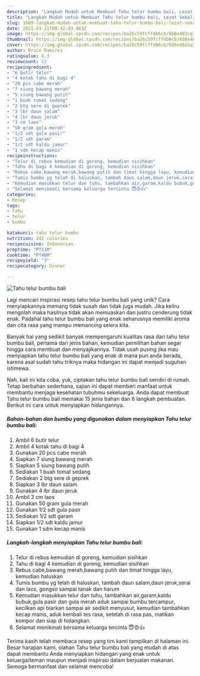 ```yaml
---
description: "Langkah Mudah untuk Membuat Tahu telur bumbu bali, Lezat Sekali"
title: "Langkah Mudah untuk Membuat Tahu telur bumbu bali, Lezat Sekali"
slug: 1689-langkah-mudah-untuk-membuat-tahu-telur-bumbu-bali-lezat-sekali
date: 2021-03-21T08:42:03.863Z
image: https://img-global.cpcdn.com/recipes/ba26c59fcffdb6cb/680x482cq70/tahu-telur-bumbu-bali-foto-resep-utama.jpg
thumbnail: https://img-global.cpcdn.com/recipes/ba26c59fcffdb6cb/680x482cq70/tahu-telur-bumbu-bali-foto-resep-utama.jpg
cover: https://img-global.cpcdn.com/recipes/ba26c59fcffdb6cb/680x482cq70/tahu-telur-bumbu-bali-foto-resep-utama.jpg
author: Bruce Ramirez
ratingvalue: 4.3
reviewcount: 13
recipeingredient:
- "6 butir telur"
- "4 kotak tahu di bagi 4"
- "20 pcs cabe merah"
- "7 siung bawang merah"
- "5 siung bawang putih"
- "1 buah tomat sedang"
- "2 btg sere di geprek"
- "3 lbr daun salam"
- "4 lbr daun jeruk"
- "3 cm laos"
- "50 gram gula merah"
- "1/2 sdt gula pasir"
- "1/2 sdt garam"
- "1/2 sdt kaldu jamur"
- "1 sdm kecap manis"
recipeinstructions:
- "Telur di rebus kemudian di goreng, kemudian sisihkan"
- "Tahu di bagi 4 kemudian di goreng, kemudian sisihkan"
- "Rebus cabe,bawang merah,bawang putih dan timat hingga layu, kemudian haluskan"
- "Tumis bumbu yg telah di haluskan, tambah daun salam,daun jeruk,serai dan laos, gongso sampai tanak dan harum"
- "Kemudian masukkan telur dan tuhu, tambahkan air,garam,kaldu bubuk,gula pasir dan gula merah aduk sampai bumbu tercampur, kecilkan api biarkan sampai air sedikit menyusut, kemudian tambahkan kecap manis, aduk kembali tes rasa, setelah di rasa pas, matikan kompor dan siap di hidangkan."
- "Selamat menikmati bersama keluarga tercinta 😇😍👍"
categories:
- Resep
tags:
- tahu
- telur
- bumbu

katakunci: tahu telur bumbu 
nutrition: 242 calories
recipecuisine: Indonesian
preptime: "PT11M"
cooktime: "PT46M"
recipeyield: "3"
recipecategory: Dinner

---
```



![Tahu telur bumbu bali](https://img-global.cpcdn.com/recipes/ba26c59fcffdb6cb/680x482cq70/tahu-telur-bumbu-bali-foto-resep-utama.jpg)

Lagi mencari inspirasi resep tahu telur bumbu bali yang unik? Cara menyiapkannya memang tidak susah dan tidak juga mudah. Jika keliru mengolah maka hasilnya tidak akan memuaskan dan justru cenderung tidak enak. Padahal tahu telur bumbu bali yang enak seharusnya memiliki aroma dan cita rasa yang mampu memancing selera kita.



Banyak hal yang sedikit banyak mempengaruhi kualitas rasa dari tahu telur bumbu bali, pertama dari jenis bahan, kemudian pemilihan bahan segar hingga cara membuat dan menyajikannya. Tidak usah pusing jika mau menyiapkan tahu telur bumbu bali yang enak di mana pun anda berada, karena asal sudah tahu triknya maka hidangan ini dapat menjadi suguhan istimewa.


Nah, kali ini kita coba, yuk, ciptakan tahu telur bumbu bali sendiri di rumah. Tetap berbahan sederhana, sajian ini dapat memberi manfaat untuk membantu menjaga kesehatan tubuhmu sekeluarga. Anda dapat membuat Tahu telur bumbu bali memakai 15 jenis bahan dan 6 langkah pembuatan. Berikut ini cara untuk menyiapkan hidangannya.

<!--inarticleads1-->

##### Bahan-bahan dan bumbu yang digunakan dalam menyiapkan Tahu telur bumbu bali:

1. Ambil 6 butir telur
1. Ambil 4 kotak tahu di bagi 4
1. Gunakan 20 pcs cabe merah
1. Siapkan 7 siung bawang merah
1. Siapkan 5 siung bawang putih
1. Sediakan 1 buah tomat sedang
1. Sediakan 2 btg sere di geprek
1. Siapkan 3 lbr daun salam
1. Gunakan 4 lbr daun jeruk
1. Ambil 3 cm laos
1. Gunakan 50 gram gula merah
1. Gunakan 1/2 sdt gula pasir
1. Sediakan 1/2 sdt garam
1. Siapkan 1/2 sdt kaldu jamur
1. Gunakan 1 sdm kecap manis




<!--inarticleads2-->

##### Langkah-langkah menyiapkan Tahu telur bumbu bali:

1. Telur di rebus kemudian di goreng, kemudian sisihkan
1. Tahu di bagi 4 kemudian di goreng, kemudian sisihkan
1. Rebus cabe,bawang merah,bawang putih dan timat hingga layu, kemudian haluskan
1. Tumis bumbu yg telah di haluskan, tambah daun salam,daun jeruk,serai dan laos, gongso sampai tanak dan harum
1. Kemudian masukkan telur dan tuhu, tambahkan air,garam,kaldu bubuk,gula pasir dan gula merah aduk sampai bumbu tercampur, kecilkan api biarkan sampai air sedikit menyusut, kemudian tambahkan kecap manis, aduk kembali tes rasa, setelah di rasa pas, matikan kompor dan siap di hidangkan.
1. Selamat menikmati bersama keluarga tercinta 😇😍👍




Terima kasih telah membaca resep yang tim kami tampilkan di halaman ini. Besar harapan kami, olahan Tahu telur bumbu bali yang mudah di atas dapat membantu Anda menyiapkan hidangan yang enak untuk keluarga/teman maupun menjadi inspirasi dalam berjualan makanan. Semoga bermanfaat dan selamat mencoba!
